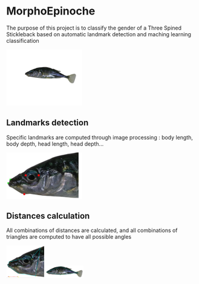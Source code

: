 # MorphoEpinoche

The purpose of this project is to classify the gender of a Three Spined Stickleback based on automatic landmark detection and maching learning classification

<img src="https://github.com/RalphMasson/MorphoEpinoche/blob/master/images/IMGP1152M.JPG" width="200">

## Landmarks detection ## 

Specific landmarks are computed through image processing : body length, body depth, head length, head depth...

<img src="https://github.com/RalphMasson/MorphoEpinoche/blob/master/images/illustration.jpg" width="200">


## Distances calculation ##

All combinations of distances are calculated, and all combinations of triangles are computed to have all possible angles

<img src="https://github.com/RalphMasson/MorphoEpinoche/blob/master/images/illustration2.jpg" width="100">
<img src="https://github.com/RalphMasson/MorphoEpinoche/blob/master/images/illustration3.jpg" width="100">
